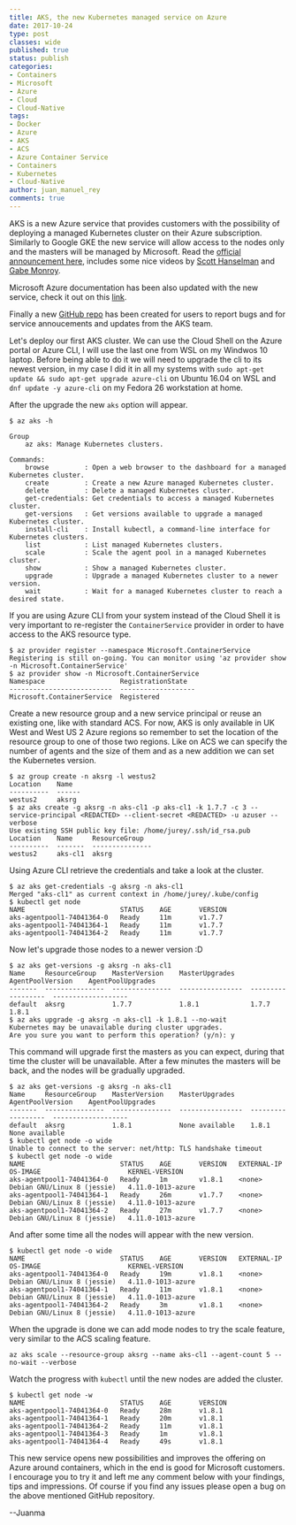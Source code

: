 ```yaml
---
title: AKS, the new Kubernetes managed service on Azure
date: 2017-10-24
type: post
classes: wide
published: true
status: publish
categories:
- Containers
- Microsoft
- Azure
- Cloud
- Cloud-Native
tags:
- Docker
- Azure
- AKS
- ACS
- Azure Container Service
- Containers
- Kubernetes
- Cloud-Native
author: juan_manuel_rey
comments: true
---
```


AKS is a new Azure service that provides customers with the possibility of deploying a managed Kubernetes cluster on their Azure subscription. Similarly to Google GKE the new service will allow access to the nodes only and the masters will be managed by Microsoft. Read the [official announcement here](https://azure.microsoft.com/en-us/blog/introducing-azure-container-service-aks-managed-kubernetes-and-azure-container-registry-geo-replication/), includes some nice videos by [Scott Hanselman](https://twitter.com/shanselman) and [Gabe Monroy](https://twitter.com/gabrtv).

Microsoft Azure documentation has been also updated with the new service, check it out on this [link](https://docs.microsoft.com/en-us/azure/aks/).

Finally a new [GitHub repo](https://github.com/Azure/AKS) has been created for users to report bugs and for service annoucements and updates from the AKS team.

Let's deploy our first AKS cluster. We can use the Cloud Shell on the Azure portal or Azure CLI, I will use the last one from WSL on my Windwos 10 laptop. Before being able to do it we will need to upgrade the cli to its newest version, in my case I did it in all my systems with `sudo apt-get update && sudo apt-get upgrade azure-cli` on Ubuntu 16.04 on WSL and `dnf update -y azure-cli` on my Fedora 26 workstation at home.

After the upgrade the new `aks` option will appear.

```
$ az aks -h

Group
    az aks: Manage Kubernetes clusters.

Commands:
    browse         : Open a web browser to the dashboard for a managed Kubernetes cluster.
    create         : Create a new Azure managed Kubernetes cluster.
    delete         : Delete a managed Kubernetes cluster.
    get-credentials: Get credentials to access a managed Kubernetes cluster.
    get-versions   : Get versions available to upgrade a managed Kubernetes cluster.
    install-cli    : Install kubectl, a command-line interface for Kubernetes clusters.
    list           : List managed Kubernetes clusters.
    scale          : Scale the agent pool in a managed Kubernetes cluster.
    show           : Show a managed Kubernetes cluster.
    upgrade        : Upgrade a managed Kubernetes cluster to a newer version.
    wait           : Wait for a managed Kubernetes cluster to reach a desired state.
```

If you are using Azure CLI from your system instead of the Cloud Shell it is very important to re-register the `ContainerService` provider in order to have access to the AKS resource type.

```
$ az provider register --namespace Microsoft.ContainerService
Registering is still on-going. You can monitor using 'az provider show -n Microsoft.ContainerService'
$ az provider show -n Microsoft.ContainerService
Namespace                   RegistrationState
--------------------------  -------------------
Microsoft.ContainerService  Registered
```

Create a new resource group and a new service principal or reuse an existing one, like with standard ACS. For now, AKS is only available in UK West and West US 2 Azure regions so remember to set the location of the resource group to one of those two regions. Like on ACS we can specify the number of agents and the size of them and as a new addition we can set the Kubernetes version.

```
$ az group create -n aksrg -l westus2
Location    Name
----------  ------
westus2     aksrg
$ az aks create -g aksrg -n aks-cl1 -p aks-cl1 -k 1.7.7 -c 3 --service-principal <REDACTED> --client-secret <REDACTED> -u azuser --verbose
Use existing SSH public key file: /home/jurey/.ssh/id_rsa.pub
Location    Name     ResourceGroup
----------  -------  ---------------
westus2     aks-cl1  aksrg
```

Using Azure CLI retrieve the credentials and take a look at the cluster.

```
$ az aks get-credentials -g aksrg -n aks-cl1
Merged "aks-cl1" as current context in /home/jurey/.kube/config
$ kubectl get node
NAME                        STATUS    AGE       VERSION
aks-agentpool1-74041364-0   Ready     11m       v1.7.7
aks-agentpool1-74041364-1   Ready     11m       v1.7.7
aks-agentpool1-74041364-2   Ready     11m       v1.7.7
```

Now let's upgrade those nodes to a newer version :D

```
$ az aks get-versions -g aksrg -n aks-cl1
Name     ResourceGroup    MasterVersion    MasterUpgrades    AgentPoolVersion    AgentPoolUpgrades
-------  ---------------  ---------------  ----------------  ------------------  -------------------
default  aksrg            1.7.7            1.8.1             1.7.7               1.8.1
$ az aks upgrade -g aksrg -n aks-cl1 -k 1.8.1 --no-wait
Kubernetes may be unavailable during cluster upgrades.
Are you sure you want to perform this operation? (y/n): y
```

This command will upgrade first the masters as you can expect, during that time the cluster will be unavailable. After a few minutes the masters will be back, and the nodes will be gradually upgraded.

```
$ az aks get-versions -g aksrg -n aks-cl1
Name     ResourceGroup    MasterVersion    MasterUpgrades    AgentPoolVersion    AgentPoolUpgrades
-------  ---------------  ---------------  ----------------  ------------------  -------------------
default  aksrg            1.8.1            None available    1.8.1               None available
$ kubectl get node -o wide
Unable to connect to the server: net/http: TLS handshake timeout
$ kubectl get node -o wide
NAME                        STATUS    AGE       VERSION   EXTERNAL-IP   OS-IMAGE                      KERNEL-VERSION
aks-agentpool1-74041364-0   Ready     1m        v1.8.1    <none>        Debian GNU/Linux 8 (jessie)   4.11.0-1013-azure
aks-agentpool1-74041364-1   Ready     26m       v1.7.7    <none>        Debian GNU/Linux 8 (jessie)   4.11.0-1013-azure
aks-agentpool1-74041364-2   Ready     27m       v1.7.7    <none>        Debian GNU/Linux 8 (jessie)   4.11.0-1013-azure
```

And after some time all the nodes will appear with the new version.

```
$ kubectl get node -o wide
NAME                        STATUS    AGE       VERSION   EXTERNAL-IP   OS-IMAGE                      KERNEL-VERSION
aks-agentpool1-74041364-0   Ready     19m       v1.8.1    <none>        Debian GNU/Linux 8 (jessie)   4.11.0-1013-azure
aks-agentpool1-74041364-1   Ready     11m       v1.8.1    <none>        Debian GNU/Linux 8 (jessie)   4.11.0-1013-azure
aks-agentpool1-74041364-2   Ready     3m        v1.8.1    <none>        Debian GNU/Linux 8 (jessie)   4.11.0-1013-azure
```

When the upgrade is done we can add mode nodes to try the scale feature, very similar to the ACS scaling feature.

```
az aks scale --resource-group aksrg --name aks-cl1 --agent-count 5 --no-wait --verbose
```

Watch the progress with `kubectl` until the new nodes are added the cluster.

```
$ kubectl get node -w
NAME                        STATUS    AGE       VERSION
aks-agentpool1-74041364-0   Ready     28m       v1.8.1
aks-agentpool1-74041364-1   Ready     20m       v1.8.1
aks-agentpool1-74041364-2   Ready     11m       v1.8.1
aks-agentpool1-74041364-3   Ready     1m        v1.8.1
aks-agentpool1-74041364-4   Ready     49s       v1.8.1
```

This new service opens new possibilities and improves the offering on Azure around containers, which in the end is good for Microsoft customers. I encourage you to try it and left me any comment below with your findings, tips and impressions. Of course if you find any issues please open a bug on the above mentioned GitHub repository.

--Juanma

